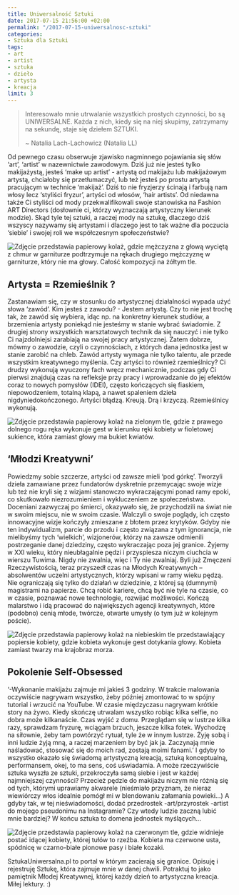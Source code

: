 ```yaml
---
title: Uniwersalność Sztuki
date: 2017-07-15 21:56:00 +02:00
permalink: "/2017-07-15-uniwersalnosc-sztuki"
categories:
- Sztuka dla Sztuki
tags:
- art
- artist
- sztuka
- dzieło
- artysta
- kreacja
limit: 3
---
```


> Interesowało mnie utrwalanie wszystkich prostych czynności, bo są UNIWERSALNE. Każda z nich,
> kiedy się na niej skupimy, zatrzymamy na sekundę, staje się dziełem SZTUKI.
>
> ~ Natalia Lach-Lachowicz (Natalia&nbsp;LL)

Od pewnego czasu obserwuje zjawisko nagminnego pojawiania się słów ‘art’, ‘artist’ w nazewnictwie zawodowym. Dziś już nie jesteś tylko makijażystą, jesteś ‘make up artist’ - artystą od makijażu lub makijażowym artystą, chciałoby się przetłumaczyć, lub też jesteś po prostu artystą pracującym w technice ‘makijaż’. Dziś to nie fryzjerzy ścinają i farbują nam włosy lecz ‘styliści fryzur’, artyści od włosów, ‘hair artists’. Od niedawna także Ci styliści od mody przekwalifikowali swoje stanowiska na Fashion ART Directors (dosłownie ci, którzy wyznaczają artystyczny kierunek modzie). Skąd tyle tej sztuki, a raczej mody na sztukę, dlaczego dziś wszyscy nazywamy się artystami i dlaczego jest to tak ważne dla poczucia ‘siebie’ i swojej roli we współczesnym  społeczeństwie?

![Zdjęcie przedstawia papierowy kolaż, gdzie mężczyzna z głową wyciętą z chmur w garniturze podtrzymuje na rękach drugiego mężczyznę w garniturze, który nie ma głowy. Całość kompozycji na żółtym tle.](https://assets0.ello.co/uploads/asset/attachment/6217128/ello-optimized-0a320328.jpg)

## Artysta = Rzemieślnik ?
Zastanawiam się, czy w stosunku do artystycznej działalności wypada użyć słowa ‘zawód’. Kim jesteś z zawodu? - Jestem artystą. Czy to nie jest trochę tak, że zawód się wybiera, idąc np. na konkretny kierunek studiów, a brzemienia artysty poniekąd nie jesteśmy w stanie wybrać świadomie. Z drugiej strony wszystkich warsztatowych technik da się nauczyć i nie tylko Ci najzdolniejsi zarabiają na swojej pracy artystycznej. Zatem dobrze, mówmy o zawodzie, czyli o czynnościach, z których dana jednostka jest w stanie zarobić na chleb. Zawód artysty wymaga nie tylko talentu, ale przede wszystkim kreatywnego myślenia. Czy artyści to również rzemieślnicy? Ci drudzy wykonują wyuczony fach wręcz mechanicznie, podczas gdy Ci pierwsi znajdują czas na refleksje przy pracy i wprowadzanie do jej efektów coraz to nowych pomysłów (IDEI), często kończących się fiaskiem, niepowodzeniem, totalną klapą, a nawet spaleniem dzieła nigdyniedokończonego. Artyści błądzą. Kreują. Drą i krzyczą. Rzemieślnicy wykonują.

![Zdjęcie przedstawia papierowy kolaż na zielonym tle, gdzie z prawego dolnego rogu ręka wykonuje gest w kierunku ręki kobiety w fioletowej sukience, która zamiast głowy ma bukiet kwiatów.](https://assets1.ello.co/uploads/asset/attachment/6217124/ello-optimized-2ecc4b9c.jpg)

## ‘Młodzi Kreatywni’
Powiedzmy sobie szczerze, artyści od zawsze mieli ‘pod górkę’. Tworzyli dzieła zamawiane przez fundatorów dyskretnie przemycając swoje wizje lub też nie kryli się z wizjami stanowczo wykraczającymi ponad ramy epoki, co skutkowało niezrozumieniem i wykluczeniem ze społeczeństwa. Doceniani zazwyczaj po śmierci, okazywało się, że przychodzili na świat nie w swoim miejscu, nie w swoim czasie. Walczyli o swoje poglądy, ich często innowacyjne wizje kończyły zmieszane z błotem przez krytyków. Gdyby nie ten indywidualizm, parcie do przodu i często związana z tym ignorancja, nie mielibyśmy tych ‘wielkich’, wizjonerów,  którzy na zawsze odmienili postrzeganie danej dziedziny, często wykraczając poza jej granice.
Żyjemy w XXI wieku, który nieubłagalnie pędzi i przyspiesza niczym ciuchcia w wierszu Tuwima. Nigdy nie zwalnia, więc i Ty nie zwalniaj. Byli już Zmęczeni Rzeczywistością, teraz przyszedł czas na Młodych Kreatywnych – absolwentów uczelni artystycznych, którzy wpisani w ramy wieku pędzą. Nie ograniczają się tylko do działań w dziedzinie, z której są (dumnymi) magistrami na papierze. Chcą robić kariere, chcą być nie tyle na czasie, co w czasie, poznawać nowe technologie, rozwijać możliwości. Kończą malarstwo i idą pracować do największych agencji kreatywnych, które (podobno) cenią młode, twórcze, otwarte umysły (o tym już w kolejnym poście).

![Zdjęcie przedstawia papierowy kolaż na niebieskim tle przedstawiający popiersie kobiety, gdzie kobieta wykonuje gest dotykania głowy. Kobieta zamiast twarzy ma krajobraz morza.](https://assets2.ello.co/uploads/asset/attachment/6217132/ello-optimized-2b26650e.jpg)

## Pokolenie Self-Obsessed
‘-Wykonanie makijażu zajmuje mi jakieś 3 godziny. W trakcie malowania oczywiście nagrywam wszystko, żeby później zmontować to w spójny tutorial i wrzucić na YouTube. W czasie międzyczasu nagrywam krótkie story na żywo. Kiedy skończę utrwalam wszystko robiąc kilka selfie, no dobra może kilkanaście. Czas wyjść z domu. Przeglądam się  w lustrze kilka razy, sprawdzam fryzurę, wciągam brzuch, jeszcze kilka fotek. Wychodzę na siłownie, żeby tam powtórzyć rytuał, tyle że w innym lustrze. Żyję sobą i inni ludzie żyją mną, a  raczej marzeniem by być jak ja. Zaczynają mnie naśladować, stosować się do moich rad, zostają moimi fanami.’
I gdyby to wszystko okazało się świadomą artystyczną kreacją, sztuką konceptualną, performansem, okej, to ma sens, coś uświadamia. A może rzeczywiście sztuka wyszła ze sztuki, przekroczyła samą siebie i jest w każdej najmniejszej czynności? Przecież pędzle do makijażu niczym nie różnią się od tych, którymi uprawiamy akwarele (nieśmiało przyznam, że nieraz wiewiórczy włos idealnie pomógł mi w blendowaniu załamania powieki...) A gdyby tak, w tej nieświadomości, dodać przedrostek -art/przyrostek -artist do mojego pseudonimu na Instagramie? Czy wtedy ludzie zaczną lubić mnie bardziej? W końcu sztuka to domena jednostek myślących...

![Zdjęcie przedstawia papierowy kolaż na czerwonym tle, gdzie widnieje postać idącej kobiety, której tułów to rzeźba. Kobieta ma czerwone usta, spódnicę w czarno-białe pionowe pasy i białe kozaki.](https://assets2.ello.co/uploads/asset/attachment/6217120/ello-optimized-65840f47.jpg)

SztukaUniwersalna.pl to portal w którym zacierają się granice. Opisuję i rejestruję Sztukę, która zajmuje mnie w danej chwili. Potraktuj to jako pamiętnik Młodej Kreatywnej, której każdy dzień to artystyczna kreacja. Miłej lektury. :)
